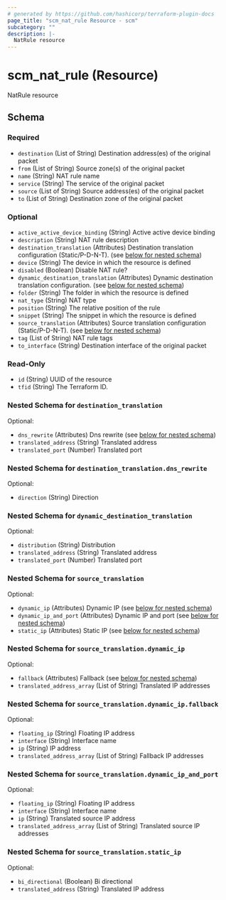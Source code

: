 ```yaml
---
# generated by https://github.com/hashicorp/terraform-plugin-docs
page_title: "scm_nat_rule Resource - scm"
subcategory: ""
description: |-
  NatRule resource
---
```


# scm_nat_rule (Resource)

NatRule resource



<!-- schema generated by tfplugindocs -->
## Schema

### Required

- `destination` (List of String) Destination address(es) of the original packet
- `from` (List of String) Source zone(s) of the original packet
- `name` (String) NAT rule name
- `service` (String) The service of the original packet
- `source` (List of String) Source address(es) of the original packet
- `to` (List of String) Destination zone of the original packet

### Optional

- `active_active_device_binding` (String) Active active device binding
- `description` (String) NAT rule description
- `destination_translation` (Attributes) Destination translation configuration (Static/P-D-N-T). (see [below for nested schema](#nestedatt--destination_translation))
- `device` (String) The device in which the resource is defined
- `disabled` (Boolean) Disable NAT rule?
- `dynamic_destination_translation` (Attributes) Dynamic destination translation configuration. (see [below for nested schema](#nestedatt--dynamic_destination_translation))
- `folder` (String) The folder in which the resource is defined
- `nat_type` (String) NAT type
- `position` (String) The relative position of the rule
- `snippet` (String) The snippet in which the resource is defined
- `source_translation` (Attributes) Source translation configuration (Static/P-D-N-T). (see [below for nested schema](#nestedatt--source_translation))
- `tag` (List of String) NAT rule tags
- `to_interface` (String) Destination interface of the original packet

### Read-Only

- `id` (String) UUID of the resource
- `tfid` (String) The Terraform ID.

<a id="nestedatt--destination_translation"></a>
### Nested Schema for `destination_translation`

Optional:

- `dns_rewrite` (Attributes) Dns rewrite (see [below for nested schema](#nestedatt--destination_translation--dns_rewrite))
- `translated_address` (String) Translated address
- `translated_port` (Number) Translated port

<a id="nestedatt--destination_translation--dns_rewrite"></a>
### Nested Schema for `destination_translation.dns_rewrite`

Optional:

- `direction` (String) Direction



<a id="nestedatt--dynamic_destination_translation"></a>
### Nested Schema for `dynamic_destination_translation`

Optional:

- `distribution` (String) Distribution
- `translated_address` (String) Translated address
- `translated_port` (Number) Translated port


<a id="nestedatt--source_translation"></a>
### Nested Schema for `source_translation`

Optional:

- `dynamic_ip` (Attributes) Dynamic IP (see [below for nested schema](#nestedatt--source_translation--dynamic_ip))
- `dynamic_ip_and_port` (Attributes) Dynamic IP and port (see [below for nested schema](#nestedatt--source_translation--dynamic_ip_and_port))
- `static_ip` (Attributes) Static IP (see [below for nested schema](#nestedatt--source_translation--static_ip))

<a id="nestedatt--source_translation--dynamic_ip"></a>
### Nested Schema for `source_translation.dynamic_ip`

Optional:

- `fallback` (Attributes) Fallback (see [below for nested schema](#nestedatt--source_translation--dynamic_ip--fallback))
- `translated_address_array` (List of String) Translated IP addresses

<a id="nestedatt--source_translation--dynamic_ip--fallback"></a>
### Nested Schema for `source_translation.dynamic_ip.fallback`

Optional:

- `floating_ip` (String) Floating IP address
- `interface` (String) Interface name
- `ip` (String) IP address
- `translated_address_array` (List of String) Fallback IP addresses



<a id="nestedatt--source_translation--dynamic_ip_and_port"></a>
### Nested Schema for `source_translation.dynamic_ip_and_port`

Optional:

- `floating_ip` (String) Floating IP address
- `interface` (String) Interface name
- `ip` (String) Translated source IP address
- `translated_address_array` (List of String) Translated source IP addresses


<a id="nestedatt--source_translation--static_ip"></a>
### Nested Schema for `source_translation.static_ip`

Optional:

- `bi_directional` (Boolean) Bi directional
- `translated_address` (String) Translated IP address

